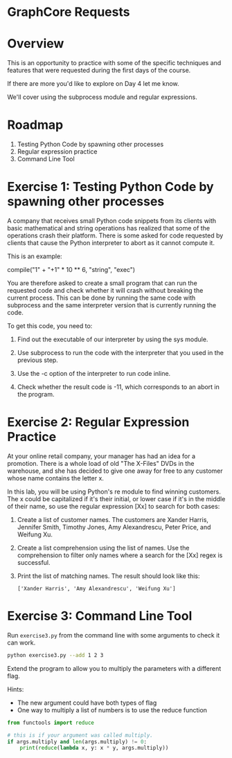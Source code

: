 # GraphCore Requests

# Overview

This is an opportunity to practice with some of the specific techniques and features that were requested during the
first days of the course.

If there are more you'd like to explore on Day 4 let me know.

We'll cover using the subprocess module and regular expressions.

# Roadmap

1. Testing Python Code by spawning other processes
2. Regular expression practice
3. Command Line Tool

# Exercise 1: Testing Python Code by spawning other processes

A company that receives small Python code snippets from its clients with basic mathematical and string operations has
realized that some of the operations crash their platform. There is some asked for code requested by clients that cause
the Python interpreter to abort as it cannot compute it.

This is an example:

compile("1" + "+1" * 10 ** 6, "string", "exec")

You are therefore asked to create a small program that can run the requested code and check whether it will crash
without breaking the current process. This can be done by running the same code with subprocess and the same interpreter
version that is currently running the code.

To get this code, you need to:

1. Find out the executable of our interpreter by using the sys module.

2. Use subprocess to run the code with the interpreter that you used in the previous step.

3. Use the -c option of the interpreter to run code inline.

4. Check whether the result code is -11, which corresponds to an abort in the program.

# Exercise 2: Regular Expression Practice

At your online retail company, your manager has had an idea for a promotion. There is a whole load of old "The X-Files"
DVDs in the warehouse, and she has decided to give one away for free to any customer whose name contains the letter x.

In this lab, you will be using Python's re module to find winning customers. The x could be capitalized if it's their
initial, or lower case if it's in the middle of their name, so use the regular expression [Xx] to search for both cases:

1. Create a list of customer names. The customers are Xander Harris, Jennifer Smith, Timothy Jones, Amy Alexandrescu,
   Peter Price, and Weifung Xu.

2. Create a list comprehension using the list of names. Use the comprehension to filter only names where a search for
   the [Xx] regex is successful.

3. Print the list of matching names. The result should look like this:

       ['Xander Harris', 'Amy Alexandrescu', 'Weifung Xu']

# Exercise 3: Command Line Tool

Run `exercise3.py` from the command line with some arguments to check it can work.

```bash
python exercise3.py --add 1 2 3
```

Extend the program to allow you to multiply the parameters with a different flag.

Hints:

- The new argument could have both types of flag
- One way to multiply a list of numbers is to use the reduce function

```python
from functools import reduce

# this is if your argument was called multiply.
if args.multiply and len(args.multiply) != 0:
    print(reduce(lambda x, y: x * y, args.multiply))

```